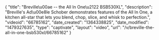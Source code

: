 {
    "title": "Breville\u00ae -- the All In One\u2122 BSB530XL",
    "description": "Breville's Ad\u00e8le Schober demonstrates features of the All In One, a kitchen all-star that lets you blend, chop, slice, and whisk to perfection.",
    "videoid": "66785162",
    "date_created": "1364338825",
    "date_modified": "1479327635",
    "type": "captivate",
    "layout": "video",
    "url": "\/v\/breville-the-all-in-one-bsb530xl\/66785162"
}
